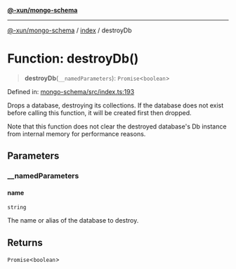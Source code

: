 [**@-xun/mongo-schema**](../../README.md)

***

[@-xun/mongo-schema](../../README.md) / [index](../README.md) / destroyDb

# Function: destroyDb()

> **destroyDb**(`__namedParameters`): `Promise`\<`boolean`\>

Defined in: [mongo-schema/src/index.ts:193](https://github.com/Xunnamius/mongo-utils/blob/cbbfc60f0aa219fa5ddd4eb8cc805a007ebd4902/packages/mongo-schema/src/index.ts#L193)

Drops a database, destroying its collections. If the database does not exist
before calling this function, it will be created first then dropped.

Note that this function does not clear the destroyed database's Db instance
from internal memory for performance reasons.

## Parameters

### \_\_namedParameters

#### name

`string`

The name or alias of the database to destroy.

## Returns

`Promise`\<`boolean`\>
